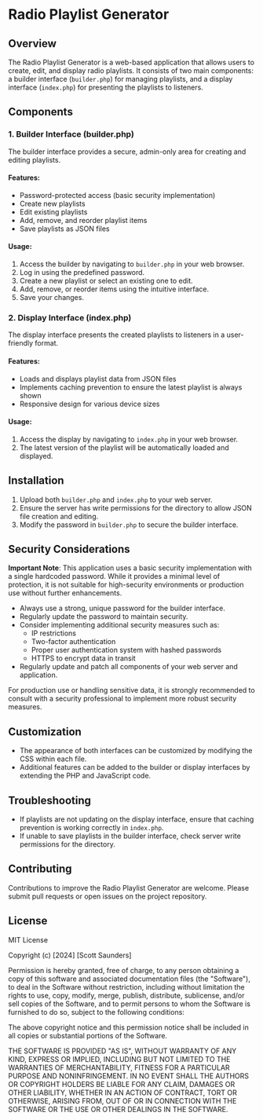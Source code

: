 # Radio Playlist Generator

## Overview

The Radio Playlist Generator is a web-based application that allows users to create, edit, and display radio playlists. It consists of two main components: a builder interface (`builder.php`) for managing playlists, and a display interface (`index.php`) for presenting the playlists to listeners.

## Components

### 1. Builder Interface (builder.php)

The builder interface provides a secure, admin-only area for creating and editing playlists.

#### Features:

- Password-protected access (basic security implementation)
- Create new playlists
- Edit existing playlists
- Add, remove, and reorder playlist items
- Save playlists as JSON files

#### Usage:

1. Access the builder by navigating to `builder.php` in your web browser.
2. Log in using the predefined password.
3. Create a new playlist or select an existing one to edit.
4. Add, remove, or reorder items using the intuitive interface.
5. Save your changes.

### 2. Display Interface (index.php)

The display interface presents the created playlists to listeners in a user-friendly format.

#### Features:

- Loads and displays playlist data from JSON files
- Implements caching prevention to ensure the latest playlist is always shown
- Responsive design for various device sizes

#### Usage:

1. Access the display by navigating to `index.php` in your web browser.
2. The latest version of the playlist will be automatically loaded and displayed.

## Installation

1. Upload both `builder.php` and `index.php` to your web server.
2. Ensure the server has write permissions for the directory to allow JSON file creation and editing.
3. Modify the password in `builder.php` to secure the builder interface.

## Security Considerations

**Important Note**: This application uses a basic security implementation with a single hardcoded password. While it provides a minimal level of protection, it is not suitable for high-security environments or production use without further enhancements.

- Always use a strong, unique password for the builder interface.
- Regularly update the password to maintain security.
- Consider implementing additional security measures such as:
  - IP restrictions
  - Two-factor authentication
  - Proper user authentication system with hashed passwords
  - HTTPS to encrypt data in transit
- Regularly update and patch all components of your web server and application.

For production use or handling sensitive data, it is strongly recommended to consult with a security professional to implement more robust security measures.

## Customization

- The appearance of both interfaces can be customized by modifying the CSS within each file.
- Additional features can be added to the builder or display interfaces by extending the PHP and JavaScript code.

## Troubleshooting

- If playlists are not updating on the display interface, ensure that caching prevention is working correctly in `index.php`.
- If unable to save playlists in the builder interface, check server write permissions for the directory.

## Contributing

Contributions to improve the Radio Playlist Generator are welcome. Please submit pull requests or open issues on the project repository.

## License

MIT License

Copyright (c) [2024] [Scott Saunders]

Permission is hereby granted, free of charge, to any person obtaining a copy
of this software and associated documentation files (the "Software"), to deal
in the Software without restriction, including without limitation the rights
to use, copy, modify, merge, publish, distribute, sublicense, and/or sell
copies of the Software, and to permit persons to whom the Software is
furnished to do so, subject to the following conditions:

The above copyright notice and this permission notice shall be included in all
copies or substantial portions of the Software.

THE SOFTWARE IS PROVIDED "AS IS", WITHOUT WARRANTY OF ANY KIND, EXPRESS OR
IMPLIED, INCLUDING BUT NOT LIMITED TO THE WARRANTIES OF MERCHANTABILITY,
FITNESS FOR A PARTICULAR PURPOSE AND NONINFRINGEMENT. IN NO EVENT SHALL THE
AUTHORS OR COPYRIGHT HOLDERS BE LIABLE FOR ANY CLAIM, DAMAGES OR OTHER
LIABILITY, WHETHER IN AN ACTION OF CONTRACT, TORT OR OTHERWISE, ARISING FROM,
OUT OF OR IN CONNECTION WITH THE SOFTWARE OR THE USE OR OTHER DEALINGS IN THE
SOFTWARE.
